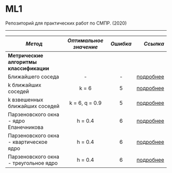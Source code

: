 # ML1
Репозиторий для практических работ по СМПР. (2020)

---

| ***Метод***   |      ***Оптимальное значение***      | ***Ошибка*** |  ***Ссылка*** |
|---------|:------------------------------:|:--------:|--------:|
| **Метрические алгоритмы классификации** |
| Ближайшего соседа                       | -              | - | [подробнее](https://github.com/Vector232/ML1/tree/master/1NN) |
| k ближайших соседей                     | k = 6          | 5 |[подробнее](https://github.com/Vector232/ML1/tree/master/kNN) |
| k взвешенных ближайших соседей          | k = 6, q = 0.9 | 5 | [подробнее](https://github.com/Vector232/ML1/tree/master/kwNN) |
| Парзеновского окна - ядро Епанечникова  | h = 0.4        | 6 | [подробнее](https://github.com/Vector232/ML1/tree/master/PW) |
| Парзеновского окна - квартическое  ядро  | h = 0.4        | 6 | [подробнее](https://github.com/Vector232/ML1/tree/master/PW) |
| Парзеновского окна - треугольное ядро   | h = 0.4        | 6 | [подробнее](https://github.com/Vector232/ML1/tree/master/PW) |
